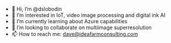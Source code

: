 - 👋 Hi, I’m @dslobodin
- 👀 I’m interested in IoT, video image processing and digital ink AI
- 🌱 I’m currently learning about Azure capabilities
- 💞️ I’m looking to collaborate on multiimage superresolution
- 📫 How to reach me:  dave@ideafarmconsulting.com

<!---
dslobodin/dslobodin is a ✨ special ✨ repository because its `README.md` (this file) appears on your GitHub profile.
You can click the Preview link to take a look at your changes.
--->
